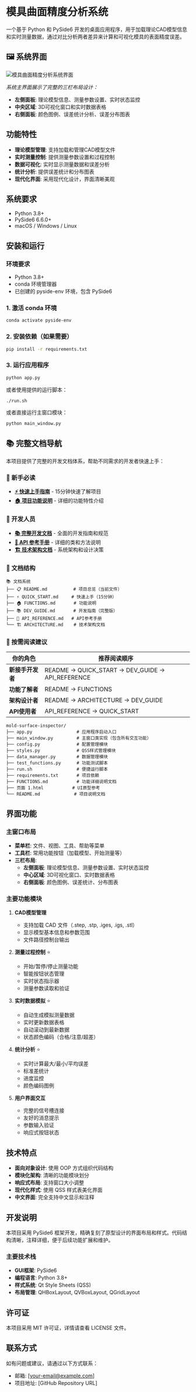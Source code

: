 # 模具曲面精度分析系统

一个基于 Python 和 PySide6 开发的桌面应用程序，用于加载理论CAD模型信息和实时测量数据，通过对比分析两者差异来计算和可视化模具的表面精度误差。

## 🖼️ 系统界面

![模具曲面精度分析系统界面](../figures/UI_with_display_pointcloud.png)

*系统主界面展示了完整的三栏布局设计：*
- **左侧面板**: 理论模型信息、测量参数设置、实时状态监控
- **中央区域**: 3D可视化窗口和实时数据表格
- **右侧面板**: 颜色图例、误差统计分析、误差分布图表

## 功能特性

- **理论模型管理**: 支持加载和管理CAD模型文件
- **实时测量控制**: 提供测量参数设置和过程控制
- **数据可视化**: 实时显示测量数据和误差分析
- **统计分析**: 提供误差统计和分布图表
- **现代化界面**: 采用现代化设计，界面清晰美观

## 系统要求

- Python 3.8+
- PySide6 6.6.0+
- macOS / Windows / Linux

## 安装和运行
### 环境要求

- Python 3.8+
- conda 环境管理器
- 已创建的 pyside-env 环境，包含 PySide6

### 1. 激活 conda 环境

```bash
conda activate pyside-env
```

### 2. 安装依赖（如果需要）

```bash
pip install -r requirements.txt
```

### 3. 运行应用程序

```bash
python app.py
```

或者使用提供的运行脚本：

```bash
./run.sh
```

或者直接运行主窗口模块：

```bash
python main_window.py
```

## 📚 完整文档导航

本项目提供了完整的开发文档体系，帮助不同需求的开发者快速上手：

### 🎯 新手必读
- **[⚡ 快速上手指南](QUICK_START.md)** - 15分钟快速了解项目
- **[🏠 项目功能说明](FUNCTIONS.md)** - 详细的功能特性介绍

### 🔧 开发人员
- **[📚 完整开发文档](DEV_GUIDE.md)** - 全面的开发指南和规范
- **[📖 API 参考手册](API_REFERENCE.md)** - 详细的类和方法说明
- **[🏗️ 技术架构文档](ARCHITECTURE.md)** - 系统架构和设计决策

### 📁 文档结构
```
📚 文档系统
├── 📋 README.md          # 项目总览（当前文件）
├── ⚡ QUICK_START.md     # 快速上手（15分钟）
├── 🏠 FUNCTIONS.md       # 功能说明
├── 📚 DEV_GUIDE.md       # 开发指南（完整版）
├── 📖 API_REFERENCE.md   # API参考手册
└── 🏗️ ARCHITECTURE.md    # 技术架构文档
```

### 🎯 按需阅读建议

| 你的角色 | 推荐阅读顺序 |
|---------|-------------|
| **新接手开发者** | README → QUICK_START → DEV_GUIDE → API_REFERENCE |
| **功能了解者** | README → FUNCTIONS |
| **架构设计者** | README → ARCHITECTURE → DEV_GUIDE |
| **API使用者** | API_REFERENCE → QUICK_START |

```
mold-surface-inspector/
├── app.py                 # 应用程序启动入口
├── main_window.py         # 主窗口类实现（包含所有交互功能）
├── config.py              # 配置管理模块
├── styles.py              # QSS样式管理模块  
├── data_manager.py        # 数据管理模块
├── test_functions.py      # 功能测试脚本
├── run.sh                 # 便捷运行脚本
├── requirements.txt       # 项目依赖
├── FUNCTIONS.md           # 功能详细说明文档
├── 页面 1.html           # UI原型参考
└── README.md             # 项目说明文档
```

## 界面功能

### 主窗口布局

- **菜单栏**: 文件、视图、工具、帮助等菜单
- **工具栏**: 常用功能按钮（加载模型、开始测量等）
- **三栏布局**:
  - **左侧面板**: 理论模型信息、测量参数设置、实时状态监控
  - **中心区域**: 3D可视化窗口、实时数据表格
  - **右侧面板**: 颜色图例、误差统计、分布图表

### 主要功能模块

1. **CAD模型管理**
   - 支持加载 CAD 文件（.step, .stp, .iges, .igs, .stl）
   - 显示模型基本信息和参数范围
   - 文件路径控制台输出

2. **测量过程控制** ⭐
   - 开始/暂停/停止测量功能
   - 智能按钮状态管理
   - 实时状态指示器
   - 测量参数读取和验证

3. **实时数据模拟** ⭐
   - 自动生成模拟测量数据
   - 实时更新数据表格
   - 自动滚动到最新数据
   - 状态颜色编码（合格/注意/超差）

4. **统计分析** ⭐
   - 实时计算最大/最小/平均误差
   - 标准差统计
   - 进度监控
   - 颜色编码图例

5. **用户界面交互**
   - 完整的信号槽连接
   - 友好的消息提示
   - 参数输入验证
   - 响应式按钮状态

## 技术特点

- **面向对象设计**: 使用 OOP 方式组织代码结构
- **模块化架构**: 清晰的功能模块划分
- **响应式布局**: 支持窗口大小调整
- **现代化样式**: 使用 QSS 样式表美化界面
- **中文界面**: 完全支持中文显示和注释

## 开发说明

本项目采用 PySide6 框架开发，精确复刻了原型设计的界面布局和样式。代码结构清晰，注释详细，便于后续功能扩展和维护。

### 主要技术栈

- **GUI框架**: PySide6
- **编程语言**: Python 3.8+
- **样式系统**: Qt Style Sheets (QSS)
- **布局管理**: QHBoxLayout, QVBoxLayout, QGridLayout

## 许可证

本项目采用 MIT 许可证，详情请查看 LICENSE 文件。

## 联系方式

如有问题或建议，请通过以下方式联系：
- 邮箱: [your-email@example.com]
- 项目地址: [GitHub Repository URL]
